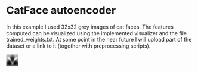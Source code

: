 # CatFace autoencoder

In this example I used 32x32 grey images of cat faces.
The features computed can be visualized using the implemented visualizer and the file trained_weights.txt.
At some point in the near future I will upload part of the dataset or a link to it (together with preprocessing scripts).

![](https://github.com/phineasng/MLearn/blob/master/src/examples/ExampleCatFaceAutoEncoder/img_features/556.jpg)

